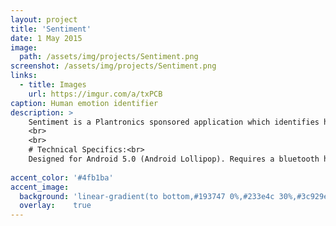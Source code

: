 ```yaml
---
layout: project
title: 'Sentiment'
date: 1 May 2015
image:  
  path: /assets/img/projects/Sentiment.png
screenshot: /assets/img/projects/Sentiment.png
links:
  - title: Images
    url: https://imgur.com/a/txPCB
caption: Human emotion identifier
description: >
    Sentiment is a Plantronics sponsored application which identifies human emotion in speech. The application offers its user an emotion recognition analysis service by extracting vocal parameters indicative of emotional states for incoming audio through a phone call. Sentiment may provide audio and display notifications to the user based on the user's desired Settings.This project spanned from Fall 2014 - Spring 2015 as part of my senior design project. I developed Sentiment in conjunction with a team of five students and a faculty mentor. My main contribution to this project was dealing with the initial speech processing and developing the algorithm using a Java based machine learning platform.
    <br>
    <br>
    # Technical Specifics:<br>
    Designed for Android 5.0 (Android Lollipop). Requires a bluetooth headset for audio notifications.
    
accent_color: '#4fb1ba'
accent_image:
  background: 'linear-gradient(to bottom,#193747 0%,#233e4c 30%,#3c929e 50%,#d5d5d4 70%,#cdccc8 100%)'
  overlay:    true
---
```

